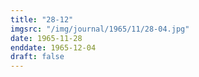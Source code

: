 ```yaml
---
title: "28-12"
imgsrc: "/img/journal/1965/11/28-04.jpg"
date: 1965-11-28
enddate: 1965-12-04
draft: false
---
```


<!-- fix pre-formatted input -->
